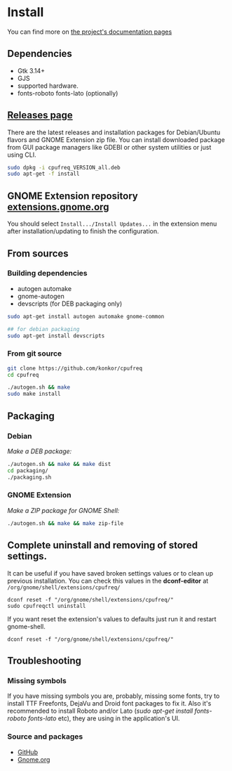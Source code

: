 # Install
You can find more on [the project's documentation pages](http://konkor.github.io/cpufreq/install/)

## Dependencies

* Gtk 3.14+
* GJS
* supported hardware.
* fonts-roboto fonts-lato (optionally)

## [Releases page](https://github.com/konkor/cpufreq/releases)
There are the latest releases and installation packages for Debian/Ubuntu flavors and GNOME Extension zip file. You can install downloaded package from GUI package managers like GDEBI or other system utilities or just using CLI.

```sh
sudo dpkg -i cpufreq_VERSION_all.deb
sudo apt-get -f install
```

## GNOME Extension repository [extensions.gnome.org](https://extensions.gnome.org/extension/1082/cpufreq/)
You should select `Install.../Install Updates...` in the extension menu after installation/updating to finish the configuration.


## From sources

### Building dependencies
* autogen automake
* gnome-autogen
* devscripts (for DEB packaging only)

```sh
sudo apt-get install autogen automake gnome-common

## for debian packaging
sudo apt-get install devscripts
```

### From git source
```sh
git clone https://github.com/konkor/cpufreq
cd cpufreq

./autogen.sh && make
sudo make install
```


## Packaging
### Debian
_Make a DEB package:_
```sh
./autogen.sh && make && make dist
cd packaging/
./packaging.sh
```

### GNOME Extension
_Make a ZIP package for GNOME Shell:_
```sh
./autogen.sh && make && make zip-file
```


## Complete uninstall and removing of stored settings.
It can be useful if you have saved broken settings values or to clean up previous installation.
You can check this values in the **dconf-editor** at `/org/gnome/shell/extensions/cpufreq/`
```
dconf reset -f "/org/gnome/shell/extensions/cpufreq/"
sudo cpufreqctl uninstall
```
If you want reset the extension's values to defaults just run it and restart gnome-shell.
```
dconf reset -f "/org/gnome/shell/extensions/cpufreq/"
```


## Troubleshooting
### Missing symbols
If you have missing symbols you are, probably, missing some fonts, try to install TTF Freefonts, DejaVu and Droid font packages to fix it. Also it's recommended to install Roboto and/or Lato (_sudo apt-get install fonts-roboto fonts-lato_ etc), they are using in the application's UI.

### Source and packages
* [GitHub](https://github.com/konkor/cpufreq)
* [Gnome.org](https://extensions.gnome.org/extension/1082/cpufreq/)
